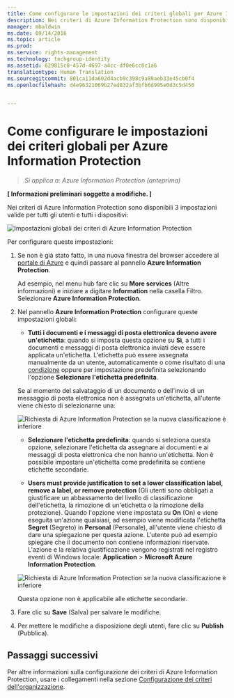 ```yaml
---
title: Come configurare le impostazioni dei criteri globali per Azure Information Protection | Azure Information Protection
description: Nei criteri di Azure Information Protection sono disponibili 3 impostazioni valide per tutti gli utenti e tutti i dispositivi.
manager: mbaldwin
ms.date: 09/14/2016
ms.topic: article
ms.prod: 
ms.service: rights-management
ms.technology: techgroup-identity
ms.assetid: 629815c0-457d-4697-a4cc-df0e6cc0c1a6
translationtype: Human Translation
ms.sourcegitcommit: 801ca11da602d4acb9c398c9a89aeb33e45cb0f4
ms.openlocfilehash: d4e96321069b27ed832af3bfb6d995e0d3c5d450


---
```


# Come configurare le impostazioni dei criteri globali per Azure Information Protection

>*Si applica a: Azure Information Protection (anteprima)*

**[ Informazioni preliminari soggette a modifiche. ]**

Nei criteri di Azure Information Protection sono disponibili 3 impostazioni valide per tutti gli utenti e tutti i dispositivi:

![Impostazioni globali dei criteri di Azure Information Protection](../media/info-protect-policy-settings.png)


Per configurare queste impostazioni:

1. Se non è già stato fatto, in una nuova finestra del browser accedere al [portale di Azure](https://portal.azure.com) e quindi passare al pannello **Azure Information Protection**. 
    
    Ad esempio, nel menu hub fare clic su **More services** (Altre informazioni) e iniziare a digitare **Information** nella casella Filtro. Selezionare **Azure Information Protection**.

2. Nel pannello **Azure Information Protection** configurare queste impostazioni globali:

    - **Tutti i documenti e i messaggi di posta elettronica devono avere un'etichetta**: quando si imposta questa opzione su **Sì**, a tutti i documenti e messaggi di posta elettronica inviati deve essere applicata un'etichetta. L'etichetta può essere assegnata manualmente da un utente, automaticamente o come risultato di una [condizione](configure-policy-classification.md) oppure per impostazione predefinita selezionando l'opzione **Selezionare l'etichetta predefinita**. 

    Se al momento del salvataggio di un documento o dell'invio di un messaggio di posta elettronica non è assegnata un'etichetta, all'utente viene chiesto di selezionarne una:

    ![Richiesta di Azure Information Protection se la nuova classificazione è inferiore](../media/info-protect-enforce-label.png)

    - **Selezionare l'etichetta predefinita**: quando si seleziona questa opzione, selezionare l'etichetta da assegnare ai documenti e ai messaggi di posta elettronica che non hanno un'etichetta. Non è possibile impostare un'etichetta come predefinita se contiene etichette secondarie. 

    - **Users must provide justification to set a lower classification label, remove a label, or remove protection** (Gli utenti sono obbligati a giustificare un abbassamento del livello di classificazione dell'etichetta, la rimozione di un'etichetta o la rimozione della protezione). Quando l'opzione viene impostata su **On** (On) e viene eseguita un'azione qualsiasi, ad esempio viene modificata l'etichetta **Segret** (Segreto) in **Personal** (Personale), all'utente viene chiesto di dare una spiegazione per questa azione. L'utente può ad esempio spiegare che il documento non contiene informazioni riservate. L'azione e la relativa giustificazione vengono registrati nel registro eventi di Windows locale: **Application** > **Microsoft Azure Information Protection**.  

    ![Richiesta di Azure Information Protection se la nuova classificazione è inferiore](../media/info-protect-lower-justification.png)

    Questa opzione non è applicabile alle etichette secondarie.

3. Fare clic su **Save** (Salva) per salvare le modifiche.

4. Per mettere le modifiche a disposizione degli utenti, fare clic su **Publish** (Pubblica).

## Passaggi successivi

Per altre informazioni sulla configurazione dei criteri di Azure Information Protection, usare i collegamenti nella sezione [Configurazione dei criteri dell'organizzazione](configure-policy.md#configuring-your-organization-s-policy).  












<!--HONumber=Sep16_HO3-->


